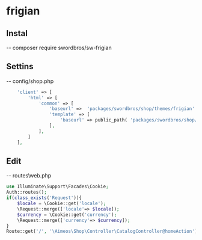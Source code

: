 # frigian
## Instal
-- composer require swordbros/sw-frigian
## Settins
-- config/shop.php
```php
	'client' => [
		'html' => [
			'common' => [
				'baseurl' =>  'packages/swordbros/shop/themes/frigian' ,
				'template' => [
					'baseurl' => public_path( 'packages/swordbros/shop/themes/frigian' ),
				],
			],
		]
	],
```
## Edit
-- routes\web.php
```php
use Illuminate\Support\Facades\Cookie;
Auth::routes();
if(class_exists('Request')){
    $locale = \Cookie::get('locale');
    \Request::merge(['locale'=> $locale]);
    $currency = \Cookie::get('currency');
    \Request::merge(['currency'=> $currency]);
}
Route::get('/', '\Aimeos\Shop\Controller\CatalogController@homeAction')->name('aimeos_home');
```
